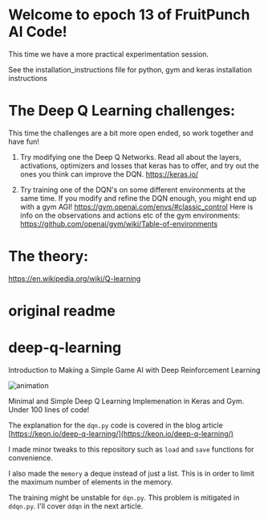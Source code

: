 # Welcome to epoch 13 of FruitPunch AI Code!

This time we have a more practical experimentation session.

See the installation_instructions file for python, gym and keras installation instructions

# The Deep Q Learning challenges:
This time the challenges are a bit more open ended, so work together and have fun!

1. Try modifying one the Deep Q Networks. Read all about the layers, activations, optimizers and losses that keras has to offer, and try out the ones you think can improve the DQN.
https://keras.io/

2. Try training one of the DQN's on some different environments at the same time. If you modify and refine the DQN enough, you might end up with a gym AGI!
https://gym.openai.com/envs/#classic_control
Here is info on the observations and actions etc of the gym environments:
https://github.com/openai/gym/wiki/Table-of-environments


# The theory:
https://en.wikipedia.org/wiki/Q-learning


# original readme

# deep-q-learning

Introduction to Making a Simple Game AI with Deep Reinforcement Learning



![animation](./assets/animation.gif)

Minimal and Simple Deep Q Learning Implemenation in Keras and Gym. Under 100 lines of code!

The explanation for the `dqn.py` code is covered in the blog article
[https://keon.io/deep-q-learning/](https://keon.io/deep-q-learning/)


I made minor tweaks to this repository such as `load` and `save` functions for convenience.

I also made the `memory` a deque instead of just a list.
This is in order to limit the maximum number of elements in the memory.


The training might be unstable for `dqn.py`. This problem is mitigated in `ddqn.py`.
I'll cover `ddqn` in the next article.
